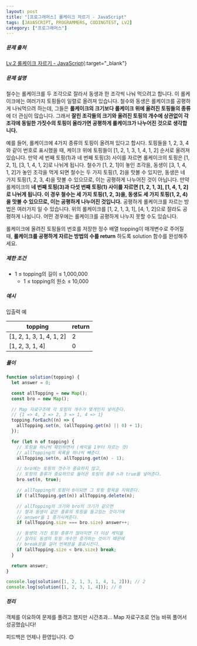 ```yaml
---
layout: post
title: "[프로그래머스] 롤케이크 자르기 - JavaScript"
tags: [JAVASCRIPT, PROGRAMMERS, CODINGTEST, LV2]
category: ["프로그래머스"]
---
```


##### 문제 출처

[Lv.2 롤케이크 자르기 - JavaScript](https://school.programmers.co.kr/learn/courses/30/lessons/132265?language=javascript){:target="\_blank"}

##### 문제 설명

철수는 롤케이크를 두 조각으로 잘라서 동생과 한 조각씩 나눠 먹으려고 합니다. 이 롤케이크에는 여러가지 토핑들이 일렬로 올려져 있습니다. 철수와 동생은 롤케이크를 공평하게 나눠먹으려 하는데, 그들은 **롤케이크의 크기보다 롤케이크 위에 올려진 토핑들의 종류**에 더 관심이 많습니다. 그래서 **잘린 조각들의 크기와 올려진 토핑의 개수에 상관없이 각 조각에 동일한 가짓수의 토핑이 올라가면 공평하게 롤케이크가 나누어진 것으로 생각합니다.**

예를 들어, 롤케이크에 4가지 종류의 토핑이 올려져 있다고 합시다. 토핑들을 1, 2, 3, 4와 같이 번호로 표시했을 때, 케이크 위에 토핑들이 [1, 2, 1, 3, 1, 4, 1, 2] 순서로 올려져 있습니다. 만약 세 번째 토핑(1)과 네 번째 토핑(3) 사이를 자르면 롤케이크의 토핑은 [1, 2, 1], [3, 1, 4, 1, 2]로 나뉘게 됩니다. 철수가 [1, 2, 1]이 놓인 조각을, 동생이 [3, 1, 4, 1, 2]가 놓인 조각을 먹게 되면 철수는 두 가지 토핑(1, 2)을 맛볼 수 있지만, 동생은 네 가지 토핑(1, 2, 3, 4)을 맛볼 수 있으므로, 이는 공평하게 나누어진 것이 아닙니다. 만약 롤케이크의 **네 번째 토핑(3)과 다섯 번째 토핑(1) 사이를 자르면 [1, 2, 1, 3], [1, 4, 1, 2]로 나뉘게 됩니다. 이 경우 철수는 세 가지 토핑(1, 2, 3)을, 동생도 세 가지 토핑(1, 2, 4)을 맛볼 수 있으므로, 이는 공평하게 나누어진 것입니다.** 공평하게 롤케이크를 자르는 방법은 여러가지 일 수 있습니다. 위의 롤케이크를 [1, 2, 1, 3, 1], [4, 1, 2]으로 잘라도 공평하게 나뉩니다. 어떤 경우에는 롤케이크를 공평하게 나누지 못할 수도 있습니다.

롤케이크에 올려진 토핑들의 번호를 저장한 정수 배열 topping이 매개변수로 주어질 때, **롤케이크를 공평하게 자르는 방법의 수를 return** 하도록 solution 함수를 완성해주세요.

##### 제한 조건

- 1 ≤ topping의 길이 ≤ 1,000,000
  - 1 ≤ topping의 원소 ≤ 10,000

##### 예시

입출력 예

| topping                  | return |
| ------------------------ | ------ |
| [1, 2, 1, 3, 1, 4, 1, 2] | 2      |
| [1, 2, 3, 1, 4]          | 0      |

##### 풀이

```javascript
function solution(topping) {
  let answer = 0;

  const allTopping = new Map();
  const bro = new Map();

  // Map 자료구조에 각 토핑의 개수가 몇개인지 넣어준다.
  // {1 => 4, 2 => 2, 3 => 1, 4 => 1}
  topping.forEach((n) => {
    allTopping.set(n, (allTopping.get(n) || 0) + 1);
  });

  for (let n of topping) {
    // 토핑을 하나씩 확인하면서 (케익을 1부터 자르는 것)
    // allTopping의 목록을 하나씩 빼준다.
    allTopping.set(n, allTopping.get(n) - 1);

    // bro에는 토핑의 갯수가 중요하지 않고,
    // 토핑의 종류가 중요하므로 들어온 토핑의 종류 n과 true를 넣어준다.
    bro.set(n, true);

    // allTopping의 토핑이 0이되면 그 토핑 항목을 지워준다.
    if (!allTopping.get(n)) allTopping.delete(n);

    // allTopping의 크기와 bro의 크기가 같으면
    // 형과 동생이 같은 종류의 토핑을 들고있는 것이기에
    // answer을 1 증가시켜준다.
    if (allTopping.size === bro.size) answer++;

    // 동생의 가진 토핑 종류가 많아지면 더 이상 케익을
    // 잘라도 동생의 토핑 개수만 증가하는 것이기 때문에
    // break문을 걸어 반복문을 종료시킨다.
    if (allTopping.size < bro.size) break;
  }

  return answer;
}

console.log(solution([1, 2, 1, 3, 1, 4, 1, 2])); // 2
console.log(solution([1, 2, 3, 1, 4])); // 0
```

##### 정리

객체를 이요하여 문제를 풀려고 했지만 시간초과... Map 자료구조로 언능 바꿔 풀어서 성공했습니다!<br/>

피드백은 언제나 환영입니다. 😊
